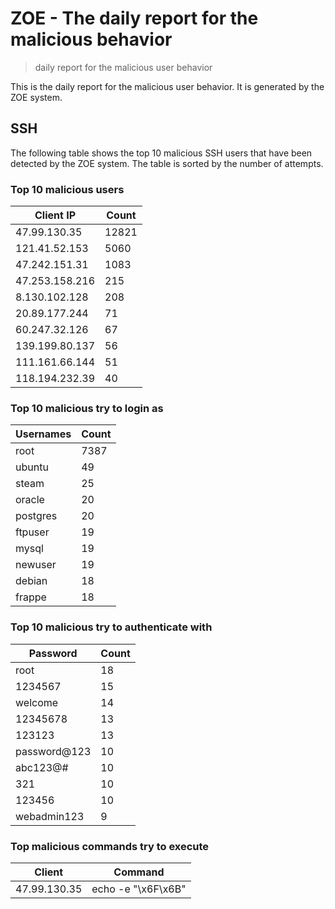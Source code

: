 # ZOE - The daily report for the malicious behavior

> daily report for the malicious user behavior

This is the daily report for the malicious user behavior. It is generated by the ZOE system.

## SSH

The following table shows the top 10 malicious SSH users that have been detected by the ZOE
system. The table is sorted by the number of attempts.

### Top 10 malicious users

| Client IP | Count    |
|-----------|----------|
| 47.99.130.35 | 12821 |
| 121.41.52.153 | 5060 |
| 47.242.151.31 | 1083 |
| 47.253.158.216 | 215 |
| 8.130.102.128 | 208 |
| 20.89.177.244 | 71 |
| 60.247.32.126 | 67 |
| 139.199.80.137 | 56 |
| 111.161.66.144 | 51 |
| 118.194.232.39 | 40 |

### Top 10 malicious try to login as

| Usernames | Count    |
|-----------|----------|
| root | 7387 |
| ubuntu | 49 |
| steam | 25 |
| oracle | 20 |
| postgres | 20 |
| ftpuser | 19 |
| mysql | 19 |
| newuser | 19 |
| debian | 18 |
| frappe | 18 |

### Top 10 malicious try to authenticate with

| Password | Count    |
|-----------|----------|
| root | 18 |
| 1234567 | 15 |
| welcome | 14 |
| 12345678 | 13 |
| 123123 | 13 |
| password@123 | 10 |
| abc123@# | 10 |
| 321 | 10 |
| 123456 | 10 |
| webadmin123 | 9 |

### Top malicious commands try to execute

| Client | Command |
|--------|---------|
| 47.99.130.35 | echo -e "\x6F\x6B" |
